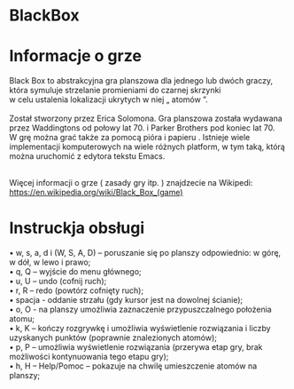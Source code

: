 # BlackBox

# Informacje o grze
Black Box to abstrakcyjna gra planszowa dla jednego lub dwóch graczy, która symuluje strzelanie promieniami do czarnej skrzynki <br/>
w celu ustalenia lokalizacji ukrytych w niej „ atomów ”. <br/><br/>
Został stworzony przez Erica Solomona. Gra planszowa została wydawana przez Waddingtons od połowy lat 70. i Parker Brothers pod koniec lat 70.<br/>
W grę można grać także za pomocą pióra i papieru . Istnieje wiele implementacji komputerowych na wiele różnych platform, w tym taką, którą można uruchomić z edytora tekstu Emacs. <br/><br/>

Więcej informacji o grze ( zasady gry itp. ) znajdzecie na Wikipedi: https://en.wikipedia.org/wiki/Black_Box_(game)

# Instruckja obsługi
• w, s, a, d i (W, S, A, D) – poruszanie się po planszy odpowiednio: w górę, w dół, w lewo i
prawo;<br/>
• q, Q – wyjście do menu głównego;<br/>
• u, U – undo (cofnij ruch);<br/>
• r, R – redo (powtórz cofnięty ruch);<br/>
• spacja - oddanie strzału (gdy kursor jest na dowolnej ścianie);<br/>
• o, O - na planszy umożliwia zaznaczenie przypuszczalnego położenia atomu;<br/>
• k, K – kończy rozgrywkę i umożliwia wyświetlenie rozwiązania i liczby uzyskanych punktów
(poprawnie znalezionych atomów);<br/>
• p, P – umożliwia wyświetlenie rozwiązania (przerywa etap gry, brak możliwości kontynuowania
tego etapu gry);<br/>
• h, H – Help/Pomoc – pokazuje na chwilę umieszczenie atomów na planszy;
